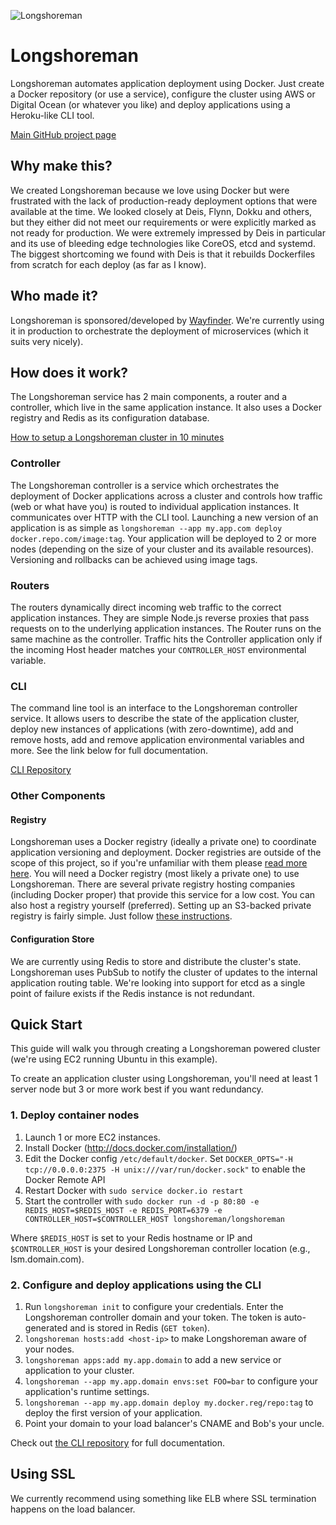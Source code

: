 ![Longshoreman](http://i.imgur.com/4vkVHdI.png)

# Longshoreman

Longshoreman automates application deployment using Docker. Just create a Docker repository (or use a service), configure the cluster using AWS or Digital Ocean (or whatever you like) and deploy applications using a Heroku-like CLI tool.

[Main GitHub project page](https://github.com/longshoreman)

## Why make this?

We created Longshoreman because we love using Docker but were frustrated with the lack of production-ready deployment options that were available at the time. We looked closely at Deis, Flynn, Dokku and others, but they either did not meet our requirements or were explicitly marked as not ready for production. We were extremely impressed by Deis in particular and its use of bleeding edge technologies like CoreOS, etcd and systemd. The biggest shortcoming we found with Deis is that it rebuilds
Dockerfiles from scratch for each deploy (as far as I know).

## Who made it?

Longshoreman is sponsored/developed by [Wayfinder](http://wayfinder.co). We're currently using it in production to orchestrate the deployment of microservices (which it suits very nicely).

## How does it work?

The Longshoreman service has 2 main components, a router and a controller, which live in the same application instance. It also uses a Docker registry and Redis as its configuration database.

[How to setup a Longshoreman cluster in 10 minutes](http://mikejholly.com/create-your-own-heroku-in-10-minutes/)

### Controller

The Longshoreman controller is a service which orchestrates the deployment of Docker applications across a cluster and controls how traffic (web or what have you) is routed to individual application instances. It communicates over HTTP with the CLI tool. Launching a new version of an application is as simple as `longshoreman --app my.app.com deploy docker.repo.com/image:tag`. Your application will be deployed to 2 or more nodes (depending on the size of your cluster and its available resources). Versioning and rollbacks can be achieved using image tags.

### Routers

The routers dynamically direct incoming web traffic to the correct application instances. They are simple Node.js reverse proxies that pass requests on to the underlying application instances. The Router runs on the same machine as the controller. Traffic hits the Controller application only if the incoming Host header matches your `CONTROLLER_HOST` environmental variable.

### CLI

The command line tool is an interface to the Longshoreman controller service. It allows users to describe the state of the application cluster, deploy new instances of applications (with zero-downtime), add and remove hosts, add and remove application environmental variables and more. See the link below for full documentation.

[CLI Repository](https://github.com/longshoreman/cli)

### Other Components

#### Registry

Longshoreman uses a Docker registry (ideally a private one) to coordinate application versioning and deployment. Docker registries are outside of the scope of this project, so if you're unfamiliar with them please [read more here](https://github.com/dotcloud/docker-registry). You will need a Docker registry (most likely a private one) to use Longshoreman. There are several private registry hosting
companies (including Docker proper) that provide this service for a low cost. You can also host a registry yourself (preferred). Setting up an S3-backed private registry is fairly simple. Just follow [these instructions](https://github.com/dotcloud/docker-registry).

#### Configuration Store

We are currently using Redis to store and distribute the cluster's state. Longshoreman uses PubSub to notify the cluster of updates to the internal application routing table. We're looking into support for etcd as a single point of failure exists if the Redis instance is not redundant.

## Quick Start

This guide will walk you through creating a Longshoreman powered cluster (we're using EC2 running Ubuntu in this example).

To create an application cluster using Longshoreman, you'll need at least 1 server node but 3 or more work best if you want redundancy.  

### 1. Deploy container nodes

1. Launch 1 or more EC2 instances.
1. Install Docker (http://docs.docker.com/installation/)
1. Edit the Docker config `/etc/default/docker`. Set `DOCKER_OPTS="-H tcp://0.0.0.0:2375 -H unix:///var/run/docker.sock"` to enable the Docker Remote API
1. Restart Docker with `sudo service docker.io restart`
1. Start the controller with `sudo docker run -d -p 80:80 -e REDIS_HOST=$REDIS_HOST -e REDIS_PORT=6379 -e CONTROLLER_HOST=$CONTROLLER_HOST longshoreman/longshoreman`

Where `$REDIS_HOST` is set to your Redis hostname or IP and `$CONTROLLER_HOST` is your desired Longshoreman controller location (e.g., lsm.domain.com).

### 2. Configure and deploy applications using the CLI

1. Run `longshoreman init` to configure your credentials. Enter the Longshoreman controller domain and your token. The token is auto-generated and is stored in Redis (`GET token`).
1. `longshoreman hosts:add <host-ip>` to make Longshoreman aware of your nodes.
1. `longshoreman apps:add my.app.domain` to add a new service or application to your cluster.
1. `longshoreman --app my.app.domain envs:set FOO=bar` to configure your application's runtime settings.
1. `longshoreman --app my.app.domain deploy my.docker.reg/repo:tag` to deploy the first version of your application.
1. Point your domain to your load balancer's CNAME and Bob's your uncle.

Check out [the CLI repository](https://github.com/longshoreman/cli) for full documentation.

## Using SSL

We currently recommend using something like ELB where SSL termination happens on the load balancer.
